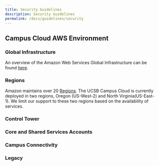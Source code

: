 ```yaml
---
title: Security Guidelines
description: Security Guidelines
permalink: /docs/guidelines/security
---
```


## Campus Cloud AWS Environment

### Global Infrastructure

An overview of the Amazon Web Services Global Infrastructure can be found [here](https://aws.amazon.com/about-aws/global-infrastructure/?p=ngi&loc=1).

### Regions

Amazon maintains over 20 [Regions](https://aws.amazon.com/about-aws/global-infrastructure/regions_az/). The UCSB Campus Cloud is currently deployed in two regions, Oregon (US-West-2) and North Virginia(US-East-1). We limit our support to these two regions based on the availability of services.

### Control Tower

### Core and Shared Services Accounts

### Campus Connectivity

### Legacy
